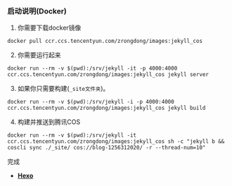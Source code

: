 ### 启动说明(Docker)
1. 你需要下载docker镜像
```
docker pull ccr.ccs.tencentyun.com/zrongdong/images:jekyll_cos
```

2. 你需要运行起来
```
docker run --rm -v $(pwd):/srv/jekyll -it -p 4000:4000 ccr.ccs.tencentyun.com/zrongdong/images:jekyll_cos jekyll server
```

3. 如果你只需要构建(`_site文件夹`)。
```
docker run --rm -v $(pwd):/srv/jekyll -i -p 4000:4000 ccr.ccs.tencentyun.com/zrongdong/images:jekyll_cos jekyll build
```

4. 构建并推送到腾讯COS
```
docker run --rm -v $(pwd):/srv/jekyll -it ccr.ccs.tencentyun.com/zrongdong/images:jekyll_cos sh -c "jekyll b && coscli sync ./_site/ cos://blog-1256312020/ -r --thread-num=10"
```



完成


- [**Hexo**](https://github.com/Kaijun/hexo-theme-huxblog)

